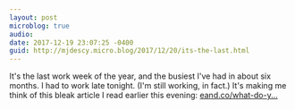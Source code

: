 ```yaml
---
layout: post
microblog: true
audio: 
date: 2017-12-19 23:07:25 -0400
guid: http://mjdescy.micro.blog/2017/12/20/its-the-last.html
---
```

It's the last work week of the year, and the busiest I've had in about six months. I had to work late tonight. (I'm still working, in fact.) It's making me think of this bleak article I read earlier this evening: [eand.co/what-do-y...](https://eand.co/what-do-you-call-a-world-that-cant-learn-from-itself-58ae28cefd23)

